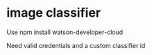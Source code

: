 # image classifier

Use npm install watson-developer-cloud

Need valid credentials and a custom classifier id
